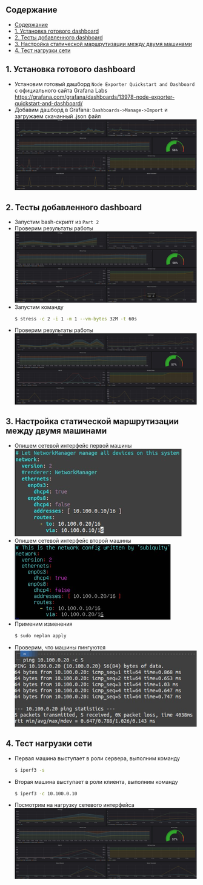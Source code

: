 ## Содержание

- [Содержание](#содержание)
- [1. Установка готового dashboard ](#1-установка-готового-dashboard-)
- [2. Тесты добавленного dashboard ](#2-тесты-добавленного-dashboard-)
- [3. Настройка статической маршрутизации между двумя машинами ](#3-настройка-статической-маршрутизации-между-двумя-машинами-)
- [4. Тест нагрузки сети ](#4-тест-нагрузки-сети-)

## 1. Установка готового dashboard <br/>

* Установим готовый дашборд `Node Exporter Quickstart and Dashboard` с официального сайта Grafana Labs https://grafana.com/grafana/dashboards/13978-node-exporter-quickstart-and-dashboard/ <br/>
* Добавим дашборд в Grafana: `Dashboards->Manage->Import` и загружаем скачанный .json файл <br/>
    ![part_8](./screenshots/node_panels.jpg)<br/>

## 2. Тесты добавленного dashboard <br/>

* Запустим bash-скрипт из `Part 2`<br/>
* Проверим результаты работы
    ![part_8](./screenshots/work_1.jpg)<br/>
* Запустим команду
    ```sh
    $ stress -c 2 -i 1 -m 1 --vm-bytes 32M -t 60s
    ```
* Проверим результаты работы
    ![part_8](./screenshots/stress.jpg)<br/>

## 3. Настройка статической маршрутизации между двумя машинами <br/>

* Опишем сетевой интерфейс первой машины <br/>
    ![part_8](./screenshots/netplan_1.jpg)<br/>
* Опишем сетевой интерфейс второй машины <br/>
    ![part_8](./screenshots/netplan_2.jpg)<br/>
* Применим изменения <br/>
    ```sh
    $ sudo neplan apply
    ```
* Проверим, что машины пингуются <br/>
    ![part_8](./screenshots/ping.jpg)<br/>

## 4. Тест нагрузки сети <br/>

* Первая машина выступает в роли сервера, выполним команду <br/>
    ```sh
    $ iperf3 -s
    ```
* Вторая машина выступает в роли клиента, выполним команду <br/>
    ```sh
    $ iperf3 -c 10.100.0.10
    ```
* Посмотрим на нагрузку сетевого интерфейса <br/>
    ![part_8](./screenshots/iperf.jpg)<br/>